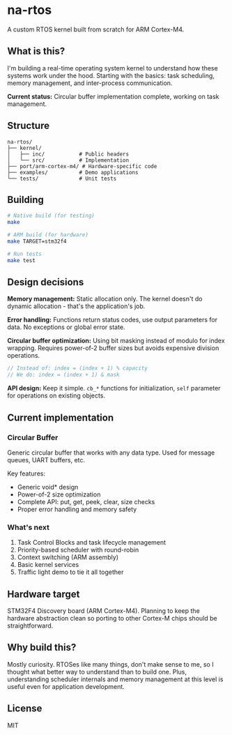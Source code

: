 # na-rtos

A custom RTOS kernel built from scratch for ARM Cortex-M4.

## What is this?

I'm building a real-time operating system kernel to understand how these systems work under the hood. Starting with the basics: task scheduling, memory management, and inter-process communication.

**Current status:** Circular buffer implementation complete, working on task management.

## Structure

```
na-rtos/
├── kernel/
│   ├── inc/           # Public headers
│   └── src/           # Implementation
├── port/arm-cortex-m4/ # Hardware-specific code
├── examples/          # Demo applications
└── tests/             # Unit tests
```

## Building

```bash
# Native build (for testing)
make

# ARM build (for hardware)
make TARGET=stm32f4

# Run tests
make test
```

## Design decisions

**Memory management:** Static allocation only. The kernel doesn't do dynamic allocation - that's the application's job.

**Error handling:** Functions return status codes, use output parameters for data. No exceptions or global error state.

**Circular buffer optimization:** Using bit masking instead of modulo for index wrapping. Requires power-of-2 buffer sizes but avoids expensive division operations.

```c
// Instead of: index = (index + 1) % capacity
// We do: index = (index + 1) & mask
```

**API design:** Keep it simple. `cb_*` functions for initialization, `self` parameter for operations on existing objects.

## Current implementation

### Circular Buffer
Generic circular buffer that works with any data type. Used for message queues, UART buffers, etc.

Key features:
- Generic void* design
- Power-of-2 size optimization
- Complete API: put, get, peek, clear, size checks
- Proper error handling and memory safety

### What's next
1. Task Control Blocks and task lifecycle management
2. Priority-based scheduler with round-robin
3. Context switching (ARM assembly)
4. Basic kernel services
5. Traffic light demo to tie it all together

## Hardware target

STM32F4 Discovery board (ARM Cortex-M4). Planning to keep the hardware abstraction clean so porting to other Cortex-M chips should be straightforward.

## Why build this?

Mostly curiosity. RTOSes like many things, don't make sense to me, so I thought what better way to understand than to build one.
Plus, understanding scheduler internals and memory management at this level is useful even for application development.

## License

MIT
